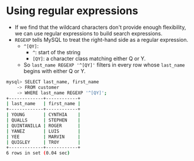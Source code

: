 # Using regular expressions

- If we find that the wildcard characters don't provide enough flexibility, we can use regular expressions to build search expressions.
- `REGEXP` tells MySQL to treat the right-hand side as a regular expression.
  - `^[QY]`:
    - `^`: start of the string
    - `[QY]`: a character class matching either Q or Y.
  - So `last_name REGEXP '^[QY]'` filters in every row whose `last_name` begins with either Q or Y.

```bash
mysql> SELECT last_name, first_name
    -> FROM customer
    -> WHERE last_name REGEXP '^[QY]';
+-------------+------------+
| last_name   | first_name |
+-------------+------------+
| YOUNG       | CYNTHIA    |
| QUALLS      | STEPHEN    |
| QUINTANILLA | ROGER      |
| YANEZ       | LUIS       |
| YEE         | MARVIN     |
| QUIGLEY     | TROY       |
+-------------+------------+
6 rows in set (0.04 sec)
```


